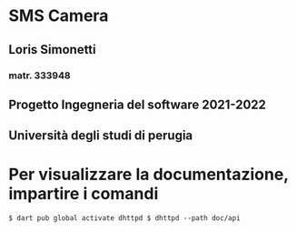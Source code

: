 # SMS Camera
## Loris Simonetti
### matr. 333948
## Progetto Ingegneria del software 2021-2022
## Università degli studi di perugia

# Per visualizzare la documentazione, impartire i comandi 
 `
$ dart pub global activate dhttpd
$ dhttpd --path doc/api
 `